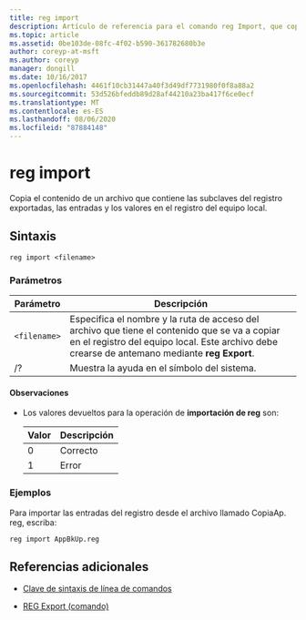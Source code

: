 ```yaml
---
title: reg import
description: Artículo de referencia para el comando reg Import, que copia el contenido de un archivo que contiene subclaves del registro, entradas y valores exportados en el registro del equipo local.
ms.topic: article
ms.assetid: 0be103de-08fc-4f02-b590-361782680b3e
author: coreyp-at-msft
ms.author: coreyp
manager: dongill
ms.date: 10/16/2017
ms.openlocfilehash: 4461f10cb31447a40f3d49df7731980f0f8a88a2
ms.sourcegitcommit: 53d526bfeddb89d28af44210a23ba417f6ce0ecf
ms.translationtype: MT
ms.contentlocale: es-ES
ms.lasthandoff: 08/06/2020
ms.locfileid: "87884148"
---
```

# <a name="reg-import"></a>reg import

Copia el contenido de un archivo que contiene las subclaves del registro exportadas, las entradas y los valores en el registro del equipo local.

## <a name="syntax"></a>Sintaxis

```
reg import <filename>
```

### <a name="parameters"></a>Parámetros

| Parámetro | Descripción |
|--|--|
| `<filename>` | Especifica el nombre y la ruta de acceso del archivo que tiene el contenido que se va a copiar en el registro del equipo local. Este archivo debe crearse de antemano mediante **reg Export**. |
| /? | Muestra la ayuda en el símbolo del sistema. |

#### <a name="remarks"></a>Observaciones

- Los valores devueltos para la operación de **importación de reg** son:

    | Valor | Descripción |
    |--|--|
    | 0 | Correcto |
    | 1 | Error |

### <a name="examples"></a>Ejemplos

Para importar las entradas del registro desde el archivo llamado CopiaAp. reg, escriba:

```
reg import AppBkUp.reg
```

## <a name="additional-references"></a>Referencias adicionales

- [Clave de sintaxis de línea de comandos](command-line-syntax-key.md)

- [REG Export (comando)](reg-export.md)
